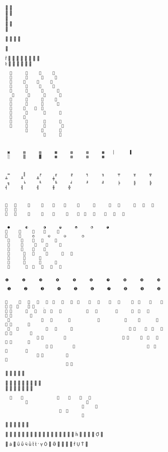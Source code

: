 

            
          
        
             
      

            

         
        
                               
                                       

                      
                        
                      
                       
                           
	                        
                                  
                          
                  
                          
           
                           
                          
                           
                            
   


     ▣      ▤      ▥      ▦      ▧      ▨      ▩    ▏      ▐      
     ░      ▒      ▓      ▦      ▧      ▨      ▩   



     ═      ║      ╒      ╓      ╔      ╕      ╖      ╤      ╥      ╦      ╧      ╨      ╩      ╪
     ╗      ╘      ╙      ╚      ╛      ╜      ╝      ╞      ╟      ╠      ╡      ╢      ╣      ╫      ╬ 

 

                                                           
        
                                                


     ●       ◐       ◑      ◒      ◓      ◔      ◕   
                         
              ◴      ◵      ◶       ◷  
                        
                          
                  
                             
                          
                        
                          


    ❶      ❷      ❸      ❹      ❺      ❻      ❼      ❽      ❾      ❿   

     ➊      ➋      ➌      ➍      ➎      ➏      ➐      ➑      ➒      ➓  


                                                                         
                                  	  		 	                           
	  			                                                                  
	 	 	                                            ⛁ ⛀                            
                                                     ⛃ ⛂                            
				                                                                                 
                                                                                            
                                  



  
              ⏻      ⏼    


    
                                    
                                       
                                      
                                       
		                                 			 	           
                                            
                                
                                       


                   


                                              


                                       

